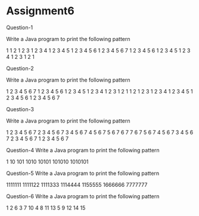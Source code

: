# Assignment6
Question-1

Write a Java program to print the following pattern

1
1 2
1 2 3
1 2 3 4
1 2 3 4 5
1 2 3 4 5 6
1 2 3 4 5 6 7
1 2 3 4 5 6
1 2 3 4 5
1 2 3 4
1 2 3
1 2
1

Question-2

Write a Java program to print the following pattern

1 2 3 4 5 6 7
1 2 3 4 5 6
1 2 3 4 5
1 2 3 4
1 2 3
1 2
1
1 2
1 2 3
1 2 3 4
1 2 3 4 5
1 2 3 4 5 6
1 2 3 4 5 6 7

Question-3

Write a Java program to print the following pattern

1 2 3 4 5 6 7
 2 3 4 5 6 7
  3 4 5 6 7
   4 5 6 7
    5 6 7
     6 7
      7
     6 7
    5 6 7
   4 5 6 7
  3 4 5 6 7
 2 3 4 5 6 7
1 2 3 4 5 6 7
 
Question-4
Write a Java program to print the following pattern

1
10
101
1010
10101
101010
1010101
 
Question-5
Write a Java program to print the following pattern

1111111
1111122
1111333
1114444
1155555
1666666
7777777
 
Question-6
Write a Java program to print the following pattern

1
2 6
3 7 10
4 8 11 13
5 9 12 14 15
